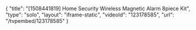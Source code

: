 {
    "title": "[1508441819] Home Security Wireless Magnetic Alarm 8piece Kit",
    "type": "solo",
    "layout": "iframe-static",
    "videoId": "123178585",
    "url": "\/tvpembed\/123178585"
}